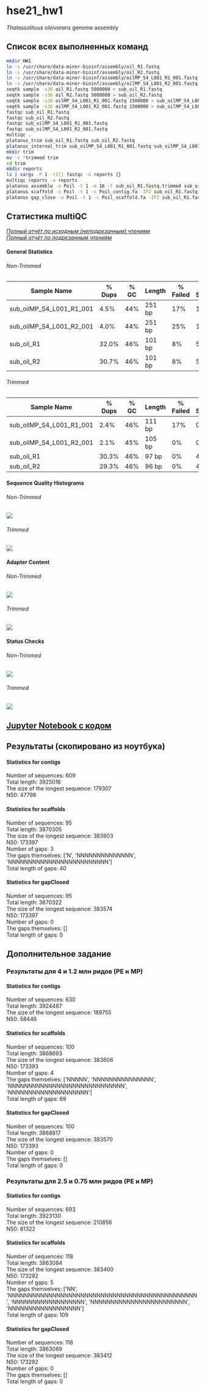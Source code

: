 # hse21_hw1
 *Thalassolituus oleivorans* genome assembly

## Список всех выполненных команд
```bash
mkdir HW1
ln -s /usr/share/data-minor-bioinf/assembly/oil_R1.fastq
ln -s /usr/share/data-minor-bioinf/assembly/oil_R2.fastq
ln -s /usr/share/data-minor-bioinf/assembly/oilMP_S4_L001_R1_001.fastq
ln -s /usr/share/data-minor-bioinf/assembly/oilMP_S4_L001_R2_001.fastq
seqtk sample -s36 oil_R1.fastq 5000000 > sub_oil_R1.fastq
seqtk sample -s36 oil_R2.fastq 5000000 > sub_oil_R2.fastq
seqtk sample -s36 oilMP_S4_L001_R1_001.fastq 1500000 > sub_oilMP_S4_L001_R1_001.fastq
seqtk sample -s36 oilMP_S4_L001_R2_001.fastq 1500000 > sub_oilMP_S4_L001_R2_001.fastq
fastqc sub_oil_R1.fastq
fastqc sub_oil_R2.fastq
fastqc sub_oilMP_S4_L001_R1_001.fastq
fastqc sub_oilMP_S4_L001_R2_001.fastq
multiqc .
platanus_trim sub_oil_R1.fastq sub_oil_R2.fastq
platanus_internal_trim sub_oilMP_S4_L001_R1_001.fastq sub_oilMP_S4_L001_R2_001.fastq
mkdir trim
mv -v *trimmed trim
cd trim
mkdir reports
ls | xargs -P 1 -tI{} fastqc -o reports {}
multiqc reports -o reports
platanus assemble -o Poil -t 1 -m 16 -f sub_oil_R1.fastq.trimmed sub_oil_R2.fastq.trimmed 2> assemble.log
platanus scaffold -o Poil -t 1 -c Poil_contig.fa -IP2 sub_oil_R1.fastq.trimmed sub_oil_R2.fastq.trimmed -OP2 sub_oilMP_S4_L001_R1_001.fastq.int_trimmed sub_oilMP_S4_L001_R2_001.fastq.int_trimmed 2> scaffold.log
platanus gap_close -o Poil -t 1 -c Poil_scaffold.fa -IP2 sub_oil_R1.fastq.trimmed sub_oil_R2.fastq.trimmed -OP2 sub_oilMP_S4_L001_R1_001.fastq.int_trimmed sub_oilMP_S4_L001_R2_001.fastq.int_trimmed 2> gapclose.log
```

## Статистика multiQC
[*Полный отчёт по исходным (неподрезанным) чтениям*](/data/reports/multiqc_non-trimmed.html)\
[*Полный отчёт по подрезанным чтениям*](/data/reports/multiqc_trimmed.html)

#### General Statistics
###### Non-Trimmed
Sample Name |	% Dups |	% GC |	Length |	% Failed |	M Seqs
-|-|-|-|-|-
sub_oilMP_S4_L001_R1_001 |	4.5% |	44% |	251 bp |	17% |	1.5
sub_oilMP_S4_L001_R2_001 |	4.0% |	44% |	251 bp |	25% |	1.5
sub_oil_R1 |	32.0% |	46% |	101 bp |	8% |	5.0
sub_oil_R2	| 30.7%	| 46%	| 101 bp |	8% |	5.0

###### Trimmed
Sample Name |	% Dups |	% GC |	Length |	% Failed |	M Seqs
-|-|-|-|-|-
sub_oilMP_S4_L001_R1_001 |	2.4% |	46% |	111 bp |	17% |	0.9
sub_oilMP_S4_L001_R2_001 |	2.1% |	45% |	105 bp |	0% |	0.9
sub_oil_R1 |	30.3% |	46% |	97 bp |	0% |	4.8
sub_oil_R2	| 29.3%	| 46%	| 96 bp |	0% |	4.8

#### Sequence Quality Histograms
###### Non-Trimmed
![](images/NT_per_base_sequence_quality_plot.png)
###### Trimmed
![](images/T_per_base_sequence_quality_plot.png)
#### Adapter Content
###### Non-Trimmed
![](images/NT_adapter_content_plot.png)
###### Trimmed
![](images/T_adapter_content_plot.png)
#### Status Checks
###### Non-Trimmed
![](images/NT-status-check-heatmap.png)
###### Trimmed
![](images/T-status-check-heatmap.png)


## [Jupyter Notebook с кодом](/src/HW1.ipynb)

## Результаты (скопировано из ноутбука)

#### Statistics for contigs
Number of sequences: 609\
Total length: 3925016\
The size of the longest sequence: 179307\
N50: 47798

#### Statistics for scaffolds
Number of sequences: 95\
Total length: 3870305\
The size of the longest sequence: 383603\
N50: 173397\
Number of gaps: 3\
The gaps themselves:  ['N', 'NNNNNNNNNNNNNN', 'NNNNNNNNNNNNNNNNNNNNNNNNN']\
Total length of gaps: 40

#### Statistics for gapClosed
Number of sequences: 95\
Total length: 3870322\
The size of the longest sequence: 383574\
N50: 173397\
Number of gaps: 0\
The gaps themselves:  []\
Total length of gaps: 0

## Дополнительное задание

### Результаты для 4 и 1.2 млн ридов (PE и MP)

#### Statistics for contigs
Number of sequences: 630\
Total length: 3924487\
The size of the longest sequence: 189755\
N50: 58446

#### Statistics for scaffolds
Number of sequences: 100\
Total length: 3868693\
The size of the longest sequence: 383606\
N50: 173393\
Number of gaps: 4\
The gaps themselves:  ['NNNNN', 'NNNNNNNNNNNNNNN', 'NNNNNNNNNNNNNNNNNNNNNNNNNNNNN', 'NNNNNNNNNNNNNNNNNNNN']\
Total length of gaps: 69

#### Statistics for gapClosed
Number of sequences: 100\
Total length: 3868817\
The size of the longest sequence: 383570\
N50: 173393\
Number of gaps: 0\
The gaps themselves:  []\
Total length of gaps: 0

### Результаты для 2.5 и 0.75 млн ридов (PE и MP)

#### Statistics for contigs
Number of sequences: 693\
Total length: 3923130\
The size of the longest sequence: 210856\
N50: 81322

#### Statistics for scaffolds
Number of sequences: 118\
Total length: 3863084\
The size of the longest sequence: 383400\
N50: 173292\
Number of gaps: 5\
The gaps themselves:  ['NN', 'NNNNNNNNNNNNNNNNNNNNNNNNNNNNNNNNNNNNNNNNNNNNNNN', 'NNNNNNNNNNNNNNNNNN', 'NNNNNNNNNNNNNNNNNNNNNNNN', 'NNNNNNNNNNNNNNNNNN']\
Total length of gaps: 109

#### Statistics for gapClosed
Number of sequences: 118\
Total length: 3863069\
The size of the longest sequence: 383412\
N50: 173292\
Number of gaps: 0\
The gaps themselves:  []\
Total length of gaps: 0
